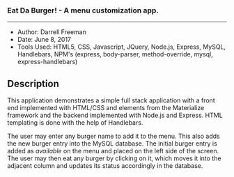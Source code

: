 ### Eat Da Burger! - A menu customization app.
***

- Author:  Darrell Freeman
- Date: June 8, 2017
- Tools Used:  HTML5, CSS, Javascript, JQuery, Node.js, Express, MySQL, Handlebars, NPM's (express, body-parser, method-override, mysql, express-handlebars)


## Description

This application demonstrates a simple full stack application with a front end implemented with HTML/CSS and elements from the Materialize framework and the backend implemented with Node.js and Express. HTML templating is done with the help of Handlebars.

The user may enter any burger name to add it to the menu. This also adds the new burger entry into the MySQL database. The initial burger entry is added as *available* on the menu and placed on the left side of the screen. The user may then eat any burger by clicking on it, which moves it into the adjacent column and updates its status accordingly in the database.
